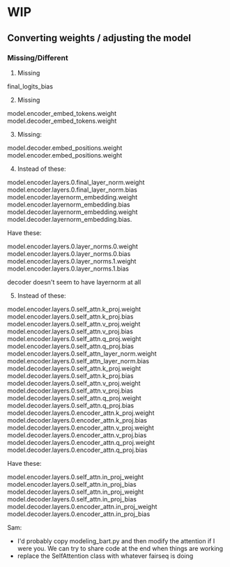 # WIP

## Converting weights / adjusting the model

### Missing/Different

1. Missing

final_logits_bias

2. Missing

model.encoder_embed_tokens.weight
model.decoder_embed_tokens.weight

3. Missing:

model.decoder.embed_positions.weight
model.encoder.embed_positions.weight

4.  Instead of these:

model.encoder.layers.0.final_layer_norm.weight
model.encoder.layers.0.final_layer_norm.bias
model.encoder.layernorm_embedding.weight
model.encoder.layernorm_embedding.bias
model.decoder.layernorm_embedding.weight
model.decoder.layernorm_embedding.bias.


Have these:

model.encoder.layers.0.layer_norms.0.weight
model.encoder.layers.0.layer_norms.0.bias
model.encoder.layers.0.layer_norms.1.weight
model.encoder.layers.0.layer_norms.1.bias

decoder doesn't seem to have layernorm at all


5. Instead of these:

model.encoder.layers.0.self_attn.k_proj.weight
model.encoder.layers.0.self_attn.k_proj.bias
model.encoder.layers.0.self_attn.v_proj.weight
model.encoder.layers.0.self_attn.v_proj.bias
model.encoder.layers.0.self_attn.q_proj.weight
model.encoder.layers.0.self_attn.q_proj.bias
model.encoder.layers.0.self_attn_layer_norm.weight
model.encoder.layers.0.self_attn_layer_norm.bias
model.decoder.layers.0.self_attn.k_proj.weight
model.decoder.layers.0.self_attn.k_proj.bias
model.decoder.layers.0.self_attn.v_proj.weight
model.decoder.layers.0.self_attn.v_proj.bias
model.decoder.layers.0.self_attn.q_proj.weight
model.decoder.layers.0.self_attn.q_proj.bias
model.decoder.layers.0.encoder_attn.k_proj.weight
model.decoder.layers.0.encoder_attn.k_proj.bias
model.decoder.layers.0.encoder_attn.v_proj.weight
model.decoder.layers.0.encoder_attn.v_proj.bias
model.decoder.layers.0.encoder_attn.q_proj.weight
model.decoder.layers.0.encoder_attn.q_proj.bias

Have these:


model.encoder.layers.0.self_attn.in_proj_weight
model.encoder.layers.0.self_attn.in_proj_bias
model.decoder.layers.0.self_attn.in_proj_weight
model.decoder.layers.0.self_attn.in_proj_bias
model.decoder.layers.0.encoder_attn.in_proj_weight
model.decoder.layers.0.encoder_attn.in_proj_bias

Sam:
- I'd probably copy modeling_bart.py and then modify the attention if I were you. We can try to share code at the end when things are working
- replace the SelfAttention class with whatever fairseq is doing
